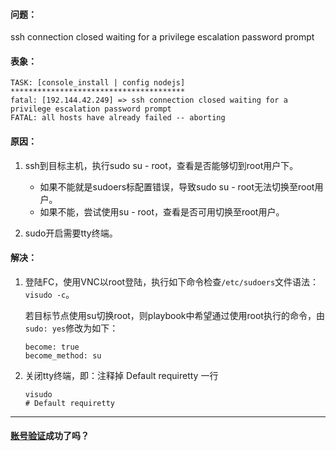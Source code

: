 #### 问题：

ssh connection closed waiting for a privilege escalation password prompt

#### 表象：

```
TASK: [console_install | config nodejs] ***************************************
fatal: [192.144.42.249] => ssh connection closed waiting for a privilege escalation password prompt
FATAL: all hosts have already failed -- aborting
```

#### 原因：

1. ssh到目标主机，执行sudo su - root，查看是否能够切到root用户下。

    * 如果不能就是sudoers标配置错误，导致sudo su - root无法切换至root用户。
    * 如果不能，尝试使用su - root，查看是否可用切换至root用户。

2. sudo开启需要tty终端。

#### 解决：

1. 登陆FC，使用VNC以root登陆，执行如下命令检查`/etc/sudoers`文件语法：`visudo -c`。

    若目标节点使用su切换root，则playbook中希望通过使用root执行的命令，由`sudo: yes`修改为如下：

    ```
    become: true 
    become_method: su
    ```

2. 关闭tty终端，即：注释掉 Default requiretty 一行

    ```
    visudo
    # Default requiretty
    ```

---

#### [账号验证](/dmk/validate_user_guide.md)成功了吗？



